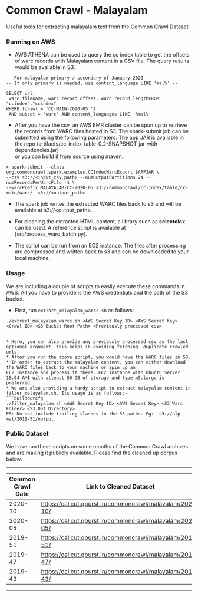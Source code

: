# Common Crawl - Malayalam  
Useful tools for extracting malayalam text from the Common Crawl Dataset  
  
### Running on AWS  
* AWS ATHENA can be used to query the cc index table  to get the offsets of warc records with Malayalam content in a CSV file. The query results would be available in S3.

```  
-- For malayalam primary / secondary of January 2020 --  
-- If only primary is needed, use content_language LIKE 'mal%' --  
  
SELECT url,  
 warc_filename, warc_record_offset, warc_record_lengthFROM "ccindex"."ccindex"  
WHERE (crawl = 'CC-MAIN-2020-05 ')  
 AND subset = 'warc' AND content_languages LIKE '%mal%'
```  
  
* After you have the csv, an AWS EMR cluster can be spun up to retrieve the records from WARC files hosted in S3. 
The spark-submit job can be submitted using the following parameters.
The app JAR is available in the repo (artifacts/cc-index-table-0.2-SNAPSHOT-jar-with-dependencies.jar)\
or you can build it from [source](https://github.com/commoncrawl/cc-index-table) using maven.  
  
```  
> spark-submit --class org.commoncrawl.spark.examples.CCIndexWarcExport $APPJAR \ 
--csv s3://<input_csv_path> --numOutputPartitions 24 --numRecordsPerWarcFile -1 \
--warcPrefix MALAYALAM-CC-2020-05 s3://commoncrawl/cc-index/table/cc-main/warc/  s3://<output_path>  
```  
  
* The spark job writes the extracted WARC files back to s3 and will be available at s3://<output_path>.   
  
* For cleaning the extracted HTML content, a library such as **selectolax** can be used. A reference script is available at [src/process_warc_batch.py].  
  
* The script can be run from an EC2 instance. The files after processing are compressed and written back to s3 and can be downloaded to your local machine.  
  
### Usage 
We are including a couple of scripts to easily execute these commands in AWS. All you have to provide is the
AWS credentials and the path of the S3 bucket.

* First, run ```extract_malayalam_warcs.sh``` as follows:
```
./extract_malayalam_warcs.sh <AWS Secret Key ID> <AWS Secret Key> <Crawl ID> <S3 Bucket Root Path> <Previously processed csv>


* Here, you can also provide any previously processed csv as the last optional argument. This helps in avoiding fetching  duplicate crawled urls.
* After you run the above script, you would have the WARC files in S3.
* In order to extract the malayalam content, you can either download the WARC files back to your machine or spin up an
EC2 instance and process it there. EC2 instance with Ubuntu Server 18.04 AMI with atleast 50 GB of storage and type m5.large is preferred.
* We are also providing a handy script to extract malayalam content in filter_malayalam.sh. Its usage is as follows:-
```buildoutcfg
./filter_malayalam.sh <AWS Secret Key ID> <AWS Secret Key> <S3 Warc Folder> <S3 Out Directory>
PS: Do not include trailing slashes in the S3 paths. Eg:- s3://nlp-mal/2019-51/output
```  
  
  
  
### Public Dataset 
We have run these scripts on some months of the Common Crawl archives and are making it publicly available.
Please find the cleaned up corpus below:  
  
------------------------------------------------------------------------
| Common Crawl Date | Link to Cleaned Dataset                          |
|-------------------|--------------------------------------------------|
|2020-10      | https://calicut.qburst.in/commoncrawl/malayalam/2020-10/ |                                                   
|2020-05 	    | https://calicut.qburst.in/commoncrawl/malayalam/2020-05/ |
|2019-51        | https://calicut.qburst.in/commoncrawl/malayalam/2019-51/ |
|2019-47        | https://calicut.qburst.in/commoncrawl/malayalam/2019-47/ |
|2019-43        | https://calicut.qburst.in/commoncrawl/malayalam/2019-43/ |
------------------------------------------------------------------------
